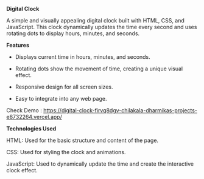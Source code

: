 **Digital Clock**

A simple and visually appealing digital clock built with HTML, CSS, and JavaScript.
This clock dynamically updates the time every second and uses rotating dots to display hours, minutes, and seconds.

**Features**

- Displays current time in hours, minutes, and seconds.

- Rotating dots show the movement of time, creating a unique visual effect.

- Responsive design for all screen sizes.

- Easy to integrate into any web page.

Check Demo : https://digital-clock-firvq8dgv-chilakala-dharmikas-projects-e8732264.vercel.app/

**Technologies Used**

HTML: Used for the basic structure and content of the page.

CSS: Used for styling the clock and animations.

JavaScript: Used to dynamically update the time and create the interactive clock effect.
